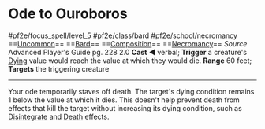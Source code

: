 # Ode to Ouroboros
#pf2e/focus_spell/level_5 #pf2e/class/bard #pf2e/school/necromancy 
==[Uncommon](rulesd)== ==[Bard](rules/traits/bard.md)== ==[Composition](rules/traits/composition.md)== ==[Necromancy](rules/traits/necromancy.md)==
*Source* Advanced Player's Guide pg. 228 2.0
**Cast** ◄ verbal; **Trigger** a creature's [Dying](../../../Conditions/Dying.md) value would reach the value at which they would die.
**Range** 60 feet; **Targets** the triggering creature

---
Your ode temporarily staves off death. The target's dying condition remains 1 below the value at which it dies. This doesn't help prevent death from effects that kill the target without increasing its dying condition, such as [Disintegrate](../../Arcane_Tradition/Level%206/Disintegrate.md) and [Death](rules/traits/death.md) effects.